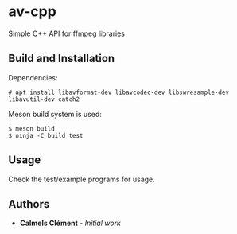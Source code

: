 # av-cpp
Simple C++ API for ffmpeg libraries

## Build and Installation

Dependencies:

```console
# apt install libavformat-dev libavcodec-dev libswresample-dev libavutil-dev catch2
```

Meson build system is used:

```console
$ meson build
$ ninja -C build test
```

## Usage

Check the test/example programs for usage.

## Authors

* **Calmels Clément** - *Initial work*
